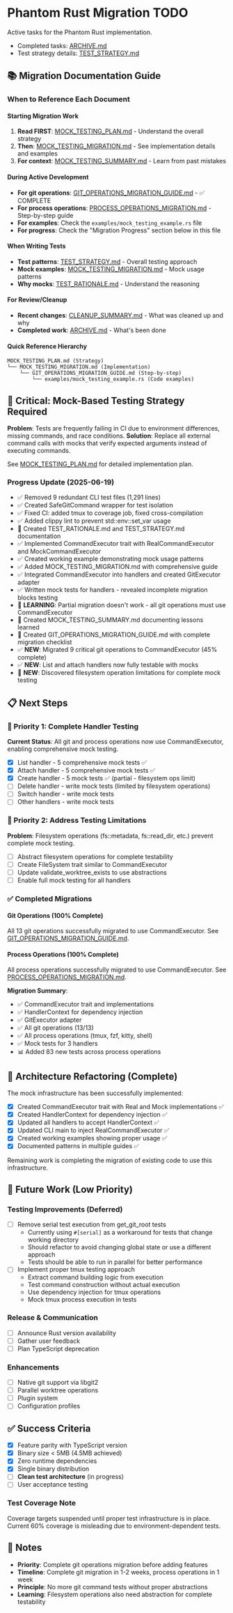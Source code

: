 # Phantom Rust Migration TODO

Active tasks for the Phantom Rust implementation.

- Completed tasks: [ARCHIVE.md](./ARCHIVE.md)
- Test strategy details: [TEST_STRATEGY.md](./TEST_STRATEGY.md)

## 📚 Migration Documentation Guide

### When to Reference Each Document

#### Starting Migration Work
1. **Read FIRST**: [MOCK_TESTING_PLAN.md](./MOCK_TESTING_PLAN.md) - Understand the overall strategy
2. **Then**: [MOCK_TESTING_MIGRATION.md](./rust/MOCK_TESTING_MIGRATION.md) - See implementation details and examples
3. **For context**: [MOCK_TESTING_SUMMARY.md](./rust/MOCK_TESTING_SUMMARY.md) - Learn from past mistakes

#### During Active Development
- **For git operations**: [GIT_OPERATIONS_MIGRATION_GUIDE.md](./rust/GIT_OPERATIONS_MIGRATION_GUIDE.md) - ✅ COMPLETE
- **For process operations**: [PROCESS_OPERATIONS_MIGRATION.md](./rust/PROCESS_OPERATIONS_MIGRATION.md) - Step-by-step guide
- **For examples**: Check the `examples/mock_testing_example.rs` file
- **For progress**: Check the "Migration Progress" section below in this file

#### When Writing Tests
- **Test patterns**: [TEST_STRATEGY.md](./TEST_STRATEGY.md) - Overall testing approach
- **Mock examples**: [MOCK_TESTING_MIGRATION.md](./rust/MOCK_TESTING_MIGRATION.md) - Mock usage patterns
- **Why mocks**: [TEST_RATIONALE.md](./TEST_RATIONALE.md) - Understand the reasoning

#### For Review/Cleanup
- **Recent changes**: [CLEANUP_SUMMARY.md](./rust/CLEANUP_SUMMARY.md) - What was cleaned up and why
- **Completed work**: [ARCHIVE.md](./ARCHIVE.md) - What's been done

#### Quick Reference Hierarchy
```
MOCK_TESTING_PLAN.md (Strategy)
└── MOCK_TESTING_MIGRATION.md (Implementation)
    └── GIT_OPERATIONS_MIGRATION_GUIDE.md (Step-by-step)
        └── examples/mock_testing_example.rs (Code examples)
```

## 🚨 Critical: Mock-Based Testing Strategy Required

**Problem**: Tests are frequently failing in CI due to environment differences,
missing commands, and race conditions. **Solution**: Replace all external command
calls with mocks that verify expected arguments instead of executing commands.

See [MOCK_TESTING_PLAN.md](./MOCK_TESTING_PLAN.md) for detailed implementation plan.

### Progress Update (2025-06-19)
- ✅ Removed 9 redundant CLI test files (1,291 lines)
- ✅ Created SafeGitCommand wrapper for test isolation
- ✅ Fixed CI: added tmux to coverage job, fixed cross-compilation
- ✅ Added clippy lint to prevent std::env::set_var usage
- 📝 Created TEST_RATIONALE.md and TEST_STRATEGY.md documentation
- ✅ Implemented CommandExecutor trait with RealCommandExecutor and MockCommandExecutor
- ✅ Created working example demonstrating mock usage patterns
- ✅ Added MOCK_TESTING_MIGRATION.md with comprehensive guide
- ✅ Integrated CommandExecutor into handlers and created GitExecutor adapter
- ✅ Written mock tests for handlers - revealed incomplete migration blocks testing
- 📝 **LEARNING**: Partial migration doesn't work - all git operations must use CommandExecutor
- 📝 Created MOCK_TESTING_SUMMARY.md documenting lessons learned
- 📝 Created GIT_OPERATIONS_MIGRATION_GUIDE.md with complete migration checklist
- ✅ **NEW**: Migrated 9 critical git operations to CommandExecutor (45% complete)
- ✅ **NEW**: List and attach handlers now fully testable with mocks
- 📝 **NEW**: Discovered filesystem operation limitations for complete mock testing

## 📋 Next Steps

### 🎯 Priority 1: Complete Handler Testing

**Current Status**: All git and process operations now use CommandExecutor, enabling comprehensive mock testing.

- [x] List handler - 5 comprehensive mock tests ✅
- [x] Attach handler - 5 comprehensive mock tests ✅
- [x] Create handler - 5 mock tests ✅ (partial - filesystem ops limit)
- [ ] Delete handler - write mock tests (limited by filesystem operations)
- [ ] Switch handler - write mock tests
- [ ] Other handlers - write mock tests

### 🔧 Priority 2: Address Testing Limitations

**Problem**: Filesystem operations (fs::metadata, fs::read_dir, etc.) prevent complete mock testing.

- [ ] Abstract filesystem operations for complete testability
- [ ] Create FileSystem trait similar to CommandExecutor
- [ ] Update validate_worktree_exists to use abstractions
- [ ] Enable full mock testing for all handlers

### ✅ Completed Migrations

#### Git Operations (100% Complete)
All 13 git operations successfully migrated to use CommandExecutor. See [GIT_OPERATIONS_MIGRATION_GUIDE.md](./rust/GIT_OPERATIONS_MIGRATION_GUIDE.md).

#### Process Operations (100% Complete)  
All process operations successfully migrated to use CommandExecutor. See [PROCESS_OPERATIONS_MIGRATION.md](./rust/PROCESS_OPERATIONS_MIGRATION.md).

**Migration Summary**:
- ✅ CommandExecutor trait and implementations
- ✅ HandlerContext for dependency injection
- ✅ GitExecutor adapter
- ✅ All git operations (13/13)
- ✅ All process operations (tmux, fzf, kitty, shell)
- ✅ Mock tests for 3 handlers
- 📊 Added 83 new tests across process operations

## 🔧 Architecture Refactoring (Complete)

The mock infrastructure has been successfully implemented:

- [x] Created CommandExecutor trait with Real and Mock implementations ✅
- [x] Created HandlerContext for dependency injection ✅
- [x] Updated all handlers to accept HandlerContext ✅
- [x] Updated CLI main to inject RealCommandExecutor ✅
- [x] Created working examples showing proper usage ✅
- [x] Documented patterns in multiple guides ✅

Remaining work is completing the migration of existing code to use this infrastructure.

## 📅 Future Work (Low Priority)

### Testing Improvements (Deferred)
- [ ] Remove serial test execution from get_git_root tests
  - Currently using `#[serial]` as a workaround for tests that change working directory
  - Should refactor to avoid changing global state or use a different approach
  - Tests should be able to run in parallel for better performance
- [ ] Implement proper tmux testing approach
  - Extract command building logic from execution
  - Test command construction without actual execution
  - Use dependency injection for tmux operations
  - Mock tmux process execution in tests

### Release & Communication

- [ ] Announce Rust version availability
- [ ] Gather user feedback
- [ ] Plan TypeScript deprecation

### Enhancements

- [ ] Native git support via libgit2
- [ ] Parallel worktree operations
- [ ] Plugin system
- [ ] Configuration profiles

## ✅ Success Criteria

- [x] Feature parity with TypeScript version
- [x] Binary size < 5MB (4.5MB achieved)
- [x] Zero runtime dependencies
- [x] Single binary distribution
- [ ] **Clean test architecture** (in progress)
- [ ] User acceptance testing

### Test Coverage Note

Coverage targets suspended until proper test infrastructure is in place. Current
60% coverage is misleading due to environment-dependent tests.

## 📝 Notes

- **Priority**: Complete git operations migration before adding features
- **Timeline**: Complete git migration in 1-2 weeks, process operations in 1 week
- **Principle**: No more git command tests without proper abstractions
- **Learning**: Filesystem operations also need abstraction for complete testability
